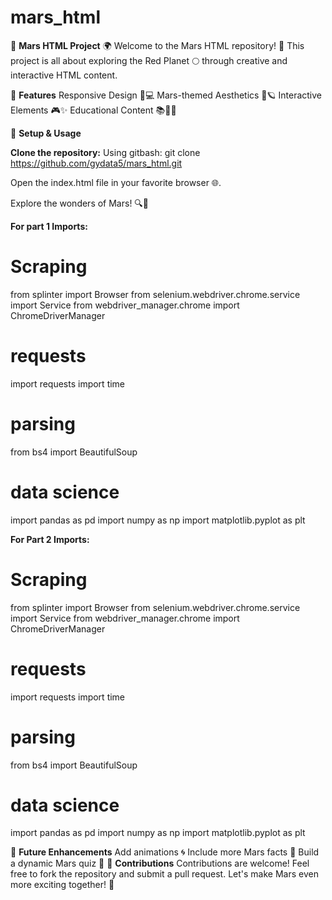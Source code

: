 # mars_html
🌌 **Mars HTML Project**  🌍
Welcome to the Mars HTML repository! 🚀 This project is all about exploring the Red Planet 🌕 through creative and interactive HTML content.

🌟 **Features**
Responsive Design 📱💻
Mars-themed Aesthetics 🔴🪐
Interactive Elements 🎮✨
Educational Content 📚👨‍🚀

🔧 **Setup & Usage**

**Clone the repository:**
Using gitbash: 
git clone https://github.com/gydata5/mars_html.git

Open the index.html file in your favorite browser 🌐.

Explore the wonders of Mars! 🔍🌌

**For part 1 Imports:** 
# Scraping
from splinter import Browser
from selenium.webdriver.chrome.service import Service
from webdriver_manager.chrome import ChromeDriverManager
# requests
import requests
import time
# parsing
from bs4 import BeautifulSoup
# data science
import pandas as pd
import numpy as np
import matplotlib.pyplot as plt

**For Part 2 Imports:** 
# Scraping
from splinter import Browser
from selenium.webdriver.chrome.service import Service
from webdriver_manager.chrome import ChromeDriverManager
# requests
import requests
import time
# parsing
from bs4 import BeautifulSoup
# data science
import pandas as pd
import numpy as np
import matplotlib.pyplot as plt

🚀 **Future Enhancements**
Add animations 🌀
Include more Mars facts 🔭
Build a dynamic Mars quiz 🤔
🤝 **Contributions**
Contributions are welcome! Feel free to fork the repository and submit a pull request. Let's make Mars even more exciting together! 🤩
